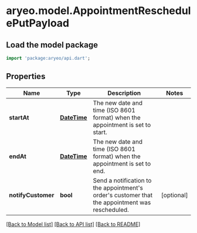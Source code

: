 # aryeo.model.AppointmentReschedulePutPayload

## Load the model package
```dart
import 'package:aryeo/api.dart';
```

## Properties
Name | Type | Description | Notes
------------ | ------------- | ------------- | -------------
**startAt** | [**DateTime**](DateTime.md) | The new date and time (ISO 8601 format) when the appointment is set to start. | 
**endAt** | [**DateTime**](DateTime.md) | The new date and time (ISO 8601 format) when the appointment is set to end. | 
**notifyCustomer** | **bool** | Send a notification to the appointment's order's customer that the appointment was rescheduled. | [optional] 

[[Back to Model list]](../README.md#documentation-for-models) [[Back to API list]](../README.md#documentation-for-api-endpoints) [[Back to README]](../README.md)


